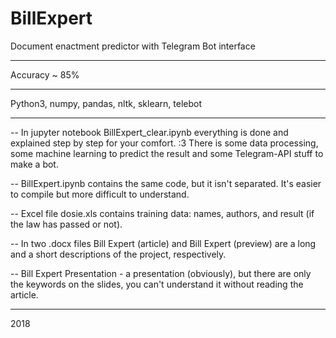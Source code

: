 # BillExpert
Document enactment predictor with Telegram Bot interface
____________________________
Accuracy ~ 85%
____________________________
Python3, numpy, pandas, nltk, sklearn, telebot
____________________________

-- In jupyter notebook BillExpert_clear.ipynb everything is done and explained step by step for your comfort. :3 There is some data processing, some machine learning to predict the result and some Telegram-API stuff to make a bot.

-- BillExpert.ipynb contains the same code, but it isn't separated. It's easier to compile but more difficult to understand.

-- Excel file dosie.xls contains training data: names, authors, and result (if the law has passed or not).

-- In two .docx files Bill Expert (article) and Bill Expert (preview) are a long and a short descriptions of the project, respectively.

-- Bill Expert Presentation - a presentation (obviously), but there are only the keywords on the slides, you can't understand it without reading the article.

_____________________________
2018
